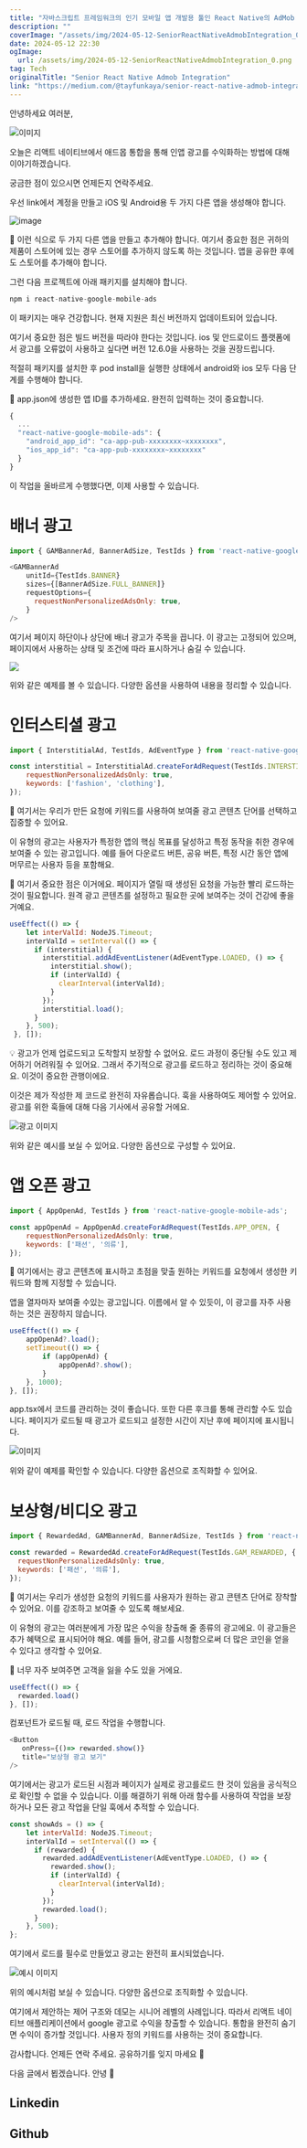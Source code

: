 ```yaml
---
title: "자바스크립트 프레임워크의 인기 모바일 앱 개발용 툴인 React Native의 AdMob 통합에 대해 알아보자"
description: ""
coverImage: "/assets/img/2024-05-12-SeniorReactNativeAdmobIntegration_0.png"
date: 2024-05-12 22:30
ogImage: 
  url: /assets/img/2024-05-12-SeniorReactNativeAdmobIntegration_0.png
tag: Tech
originalTitle: "Senior React Native Admob Integration"
link: "https://medium.com/@tayfunkaya/senior-react-native-admob-integration-fe1588af5767"
---
```



안녕하세요 여러분,

![이미지](/assets/img/2024-05-12-SeniorReactNativeAdmobIntegration_0.png)

오늘은 리액트 네이티브에서 애드몹 통합을 통해 인앱 광고를 수익화하는 방법에 대해 이야기하겠습니다.

궁금한 점이 있으시면 언제든지 연락주세요.



우선 link에서 계정을 만들고 iOS 및 Android용 두 가지 다른 앱을 생성해야 합니다.

![image](/assets/img/2024-05-12-SeniorReactNativeAdmobIntegration_1.png)

📍 이런 식으로 두 가지 다른 앱을 만들고 추가해야 합니다. 여기서 중요한 점은 귀하의 제품이 스토어에 있는 경우 스토어를 추가하지 않도록 하는 것입니다. 앱을 공유한 후에도 스토어를 추가해야 합니다.

그런 다음 프로젝트에 아래 패키지를 설치해야 합니다.



```js
npm i react-native-google-mobile-ads
```

이 패키지는 매우 건강합니다. 현재 지원은 최신 버전까지 업데이트되어 있습니다.

여기서 중요한 점은 빌드 버전을 따라야 한다는 것입니다. ios 및 안드로이드 플랫폼에서 광고를 오류없이 사용하고 싶다면 버전 12.6.0을 사용하는 것을 권장드립니다.

적절히 패키지를 설치한 후 pod install을 실행한 상태에서 android와 ios 모두 다음 단계를 수행해야 합니다.



📌 app.json에 생성한 앱 ID를 추가하세요. 완전히 입력하는 것이 중요합니다.

```js
{
  ...
  "react-native-google-mobile-ads": {
    "android_app_id": "ca-app-pub-xxxxxxxx~xxxxxxxx",
    "ios_app_id": "ca-app-pub-xxxxxxxx~xxxxxxxx"
  }
}
```

이 작업을 올바르게 수행했다면, 이제 사용할 수 있습니다.

# 배너 광고



```js
import { GAMBannerAd, BannerAdSize, TestIds } from 'react-native-google-mobile-ads';
```

```js
<GAMBannerAd
    unitId={TestIds.BANNER}
    sizes={[BannerAdSize.FULL_BANNER]}
    requestOptions={
      requestNonPersonalizedAdsOnly: true,
    }
/>
```

여기서 페이지 하단이나 상단에 배너 광고가 주목을 끕니다. 이 광고는 고정되어 있으며, 페이지에서 사용하는 상태 및 조건에 따라 표시하거나 숨길 수 있습니다.

<img src="/assets/img/2024-05-12-SeniorReactNativeAdmobIntegration_2.png" />



위와 같은 예제를 볼 수 있습니다. 다양한 옵션을 사용하여 내용을 정리할 수 있습니다.

# 인터스티셜 광고

```js
import { InterstitialAd, TestIds, AdEventType } from 'react-native-google-mobile-ads';
```

```js
const interstitial = InterstitialAd.createForAdRequest(TestIds.INTERSTITIAL, {
    requestNonPersonalizedAdsOnly: true,
    keywords: ['fashion', 'clothing'],
});
```



📔 여기서는 우리가 만든 요청에 키워드를 사용하여 보여줄 광고 콘텐츠 단어를 선택하고 집중할 수 있어요.

이 유형의 광고는 사용자가 특정한 앱의 핵심 목표를 달성하고 특정 동작을 취한 경우에 보여줄 수 있는 광고입니다. 예를 들어 다운로드 버튼, 공유 버튼, 특정 시간 동안 앱에 머무르는 사용자 등을 포함해요.

💎 여기서 중요한 점은 이거에요. 페이지가 열릴 때 생성된 요청을 가능한 빨리 로드하는 것이 필요합니다. 원격 광고 콘텐츠를 설정하고 필요한 곳에 보여주는 것이 건강에 좋을 거예요.

```js
useEffect(() => {
    let interValId: NodeJS.Timeout;
    interValId = setInterval(() => {
      if (interstitial) {
        interstitial.addAdEventListener(AdEventType.LOADED, () => {
          interstitial.show();
          if (interValId) {
            clearInterval(interValId);
          }
        });
        interstitial.load();
      }
    }, 500);
 }, []);
```



💡 광고가 언제 업로드되고 도착할지 보장할 수 없어요. 로드 과정이 중단될 수도 있고 제어하기 어려워질 수 있어요. 그래서 주기적으로 광고를 로드하고 정리하는 것이 중요해요. 이것이 중요한 관행이에요.

이것은 제가 작성한 제 코드로 완전히 자유롭습니다. 훅을 사용하여도 제어할 수 있어요. 광고를 위한 훅들에 대해 다음 기사에서 공유할 거에요.

![광고 이미지](/assets/img/2024-05-12-SeniorReactNativeAdmobIntegration_3.png)

위와 같은 예시를 보실 수 있어요. 다양한 옵션으로 구성할 수 있어요.



# 앱 오픈 광고

```js
import { AppOpenAd, TestIds } from 'react-native-google-mobile-ads';
```

```js
const appOpenAd = AppOpenAd.createForAdRequest(TestIds.APP_OPEN, {
    requestNonPersonalizedAdsOnly: true,
    keywords: ['패션', '의류'],
});
```

📔 여기에서는 광고 콘텐츠에 표시하고 초점을 맞출 원하는 키워드를 요청에서 생성한 키워드와 함께 지정할 수 있습니다.



앱을 열자마자 보여줄 수있는 광고입니다. 이름에서 알 수 있듯이, 이 광고를 자주 사용하는 것은 권장하지 않습니다.

```js
useEffect(() => {
    appOpenAd?.load();
    setTimeout(() => {
        if (appOpenAd) {
            appOpenAd?.show();
        }
    }, 1000);
}, []);
```

app.tsx에서 코드를 관리하는 것이 좋습니다. 또한 다른 후크를 통해 관리할 수도 있습니다. 페이지가 로드될 때 광고가 로드되고 설정한 시간이 지난 후에 페이지에 표시됩니다.

![이미지](/assets/img/2024-05-12-SeniorReactNativeAdmobIntegration_4.png)



위와 같이 예제를 확인할 수 있습니다. 다양한 옵션으로 조직화할 수 있어요.

# 보상형/비디오 광고

```js
import { RewardedAd, GAMBannerAd, BannerAdSize, TestIds } from 'react-native-google-mobile-ads';
```

```js
const rewarded = RewardedAd.createForAdRequest(TestIds.GAM_REWARDED, {
  requestNonPersonalizedAdsOnly: true,
  keywords: ['패션', '의류'],
});
```



📔 여기서는 우리가 생성한 요청의 키워드를 사용자가 원하는 광고 콘텐츠 단어로 장착할 수 있어요. 이를 강조하고 보여줄 수 있도록 해보세요.

이 유형의 광고는 여러분에게 가장 많은 수익을 창출해 줄 종류의 광고에요. 이 광고들은 추가 혜택으로 표시되어야 해요. 예를 들어, 광고를 시청함으로써 더 많은 코인을 얻을 수 있다고 생각할 수 있어요.

💊 너무 자주 보여주면 고객을 잃을 수도 있을 거에요.

```js
useEffect(() => {
  rewarded.load()
}, []);
```



컴포넌트가 로드될 때, 로드 작업을 수행합니다.

```js
<Button
   onPress={()=> rewarded.show()}
   title="보상형 광고 보기"
/>
```

여기에서는 광고가 로드된 시점과 페이지가 실제로 광고를로드 한 것이 있음을 공식적으로 확인할 수 없을 수 있습니다. 이를 해결하기 위해 아래 함수를 사용하여 작업을 보장하거나 모든 광고 작업을 단일 훅에서 추적할 수 있습니다.

```js
const showAds = () => {
    let interValId: NodeJS.Timeout;
    interValId = setInterval(() => {
      if (rewarded) {
        rewarded.addAdEventListener(AdEventType.LOADED, () => {
          rewarded.show();
          if (interValId) {
            clearInterval(interValId);
          }
        });
        rewarded.load();
      }
    }, 500);
};
```



여기에서 로드를 필수로 만들었고 광고는 완전히 표시되었습니다.

![예시 이미지](/assets/img/2024-05-12-SeniorReactNativeAdmobIntegration_5.png)

위의 예시처럼 보실 수 있습니다. 다양한 옵션으로 조직화할 수 있습니다.

여기에서 제안하는 제어 구조와 데모는 시니어 레벨의 사례입니다. 따라서 리액트 네이티브 애플리케이션에서 google 광고로 수익을 창출할 수 있습니다. 통합을 완전히 숨기면 수익이 증가할 것입니다. 사용자 정의 키워드를 사용하는 것이 중요합니다.



감사합니다. 언제든 연락 주세요. 공유하기를 잊지 마세요 🤗

다음 글에서 뵙겠습니다. 안녕 👋

## Linkedin

## Github